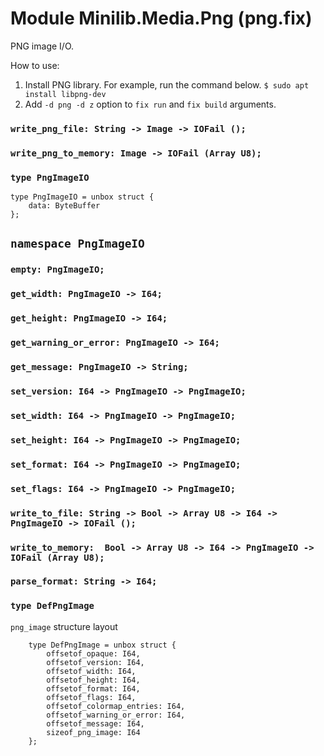 # Module Minilib.Media.Png (png.fix)

PNG image I/O.

How to use:
1. Install PNG library. For example, run the command below.
`$ sudo apt install libpng-dev`
2. Add `-d png -d z` option to `fix run` and `fix build` arguments.


### `write_png_file: String -> Image -> IOFail ();`

### `write_png_to_memory: Image -> IOFail (Array U8);`

### `type PngImageIO`

```
type PngImageIO = unbox struct {
    data: ByteBuffer
};
```
## `namespace PngImageIO`

### `empty: PngImageIO;`

### `get_width: PngImageIO -> I64;`

### `get_height: PngImageIO -> I64;`

### `get_warning_or_error: PngImageIO -> I64;`

### `get_message: PngImageIO -> String;`

### `set_version: I64 -> PngImageIO -> PngImageIO;`

### `set_width: I64 -> PngImageIO -> PngImageIO;`

### `set_height: I64 -> PngImageIO -> PngImageIO;`

### `set_format: I64 -> PngImageIO -> PngImageIO;`

### `set_flags: I64 -> PngImageIO -> PngImageIO;`

### `write_to_file: String -> Bool -> Array U8 -> I64 -> PngImageIO -> IOFail ();`

### `write_to_memory:  Bool -> Array U8 -> I64 -> PngImageIO -> IOFail (Array U8);`

### `parse_format: String -> I64;`

### `type DefPngImage`

`png_image` structure layout

```
    type DefPngImage = unbox struct {
        offsetof_opaque: I64,
        offsetof_version: I64,
        offsetof_width: I64,
        offsetof_height: I64,
        offsetof_format: I64,
        offsetof_flags: I64,
        offsetof_colormap_entries: I64,
        offsetof_warning_or_error: I64,
        offsetof_message: I64,
        sizeof_png_image: I64
    };
```
